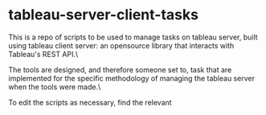 # tableau-server-client-tasks

This is a repo of scripts to be used to manage tasks on tableau server, built using tableau client server: an opensource library that interacts with Tableau's REST API.\

The tools are designed, and therefore someone set to, task that are implemented for the specific methodology of managing the tableau server when the tools were made.\

To edit the scripts as necessary, find the relevant 
